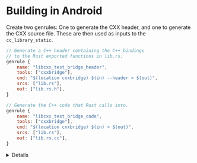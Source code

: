 # Building in Android

Create two genrules: One to generate the CXX header, and one to generate the CXX
source file. These are then used as inputs to the `cc_library_static`.

```javascript
// Generate a C++ header containing the C++ bindings
// to the Rust exported functions in lib.rs.
genrule {
    name: "libcxx_test_bridge_header",
    tools: ["cxxbridge"],
    cmd: "$(location cxxbridge) $(in) --header > $(out)",
    srcs: ["lib.rs"],
    out: ["lib.rs.h"],
}

// Generate the C++ code that Rust calls into.
genrule {
    name: "libcxx_test_bridge_code",
    tools: ["cxxbridge"],
    cmd: "$(location cxxbridge) $(in) > $(out)",
    srcs: ["lib.rs"],
    out: ["lib.rs.cc"],
}
```

<details>

* The `cxxbridge` tool is a standalone tool that generates the C++ side of the
  bridge module. It is included in Android and available as a Soong tool.
* By convention, if your Rust source file is `lib.rs` your header file will be
  named `lib.rs.h` and your source file will be named `lib.rs.cc`. This naming
  convention isn't enforced, though.

</details>

